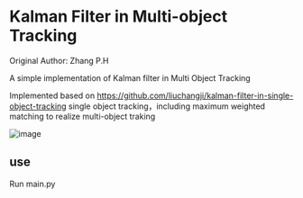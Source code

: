 # Kalman Filter in Multi-object Tracking

Original Author: Zhang P.H

A simple implementation of Kalman filter in Multi Object Tracking

Implemented based on https://github.com/liuchangji/kalman-filter-in-single-object-tracking single object tracking，including maximum weighted matching to realize multi-object traking

![image](https://github.com/ZhangPHEngr/Kalman-in-MOT/blob/master/data/demo.png)

## use
Run main.py

